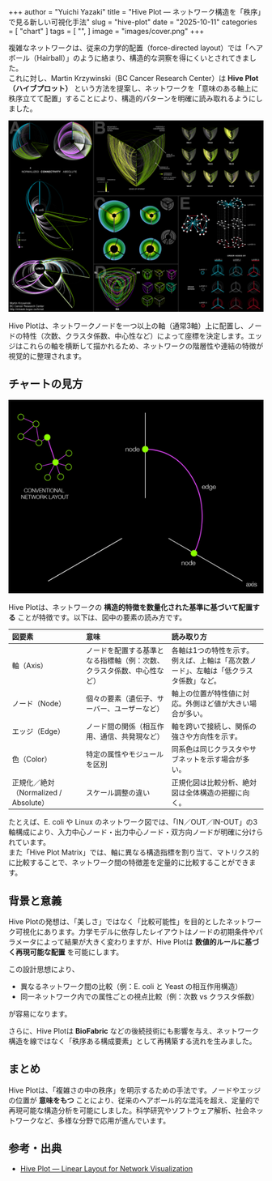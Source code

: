 +++
author = "Yuichi Yazaki"
title = "Hive Plot — ネットワーク構造を「秩序」で見る新しい可視化手法"
slug = "hive-plot"
date = "2025-10-11"
categories = [
    "chart"
]
tags = [
    "",
]
image = "images/cover.png"
+++

複雑なネットワークは、従来の力学的配置（force-directed layout）では「ヘアボール（Hairball）」のように絡まり、構造的な洞察を得にくいとされてきました。  
これに対し、Martin Krzywinski（BC Cancer Research Center）は **Hive Plot（ハイブプロット）** という方法を提案し、ネットワークを「意味のある軸上に秩序立てて配置」することにより、構造的パターンを明確に読み取れるようにしました。



<!--more-->

![](images/mainvisual.png)

Hive Plotは、ネットワークノードを一つ以上の軸（通常3軸）上に配置し、ノードの特性（次数、クラスタ係数、中心性など）によって座標を決定します。エッジはこれらの軸を横断して描かれるため、ネットワークの階層性や連結の特徴が視覚的に整理されます。


## チャートの見方

![凡例](images/legend.png)

Hive Plotは、ネットワークの **構造的特徴を数量化された基準に基づいて配置する** ことが特徴です。以下は、図中の要素の読み方です。

| 図要素 | 意味 | 読み取り方 |
|:--|:--|:--|
| 軸（Axis） | ノードを配置する基準となる指標軸（例：次数、クラスタ係数、中心性など） | 各軸は1つの特性を示す。例えば、上軸は「高次数ノード」、左軸は「低クラスタ係数」など。 |
| ノード（Node） | 個々の要素（遺伝子、サーバー、ユーザーなど） | 軸上の位置が特性値に対応。外側ほど値が大きい場合が多い。 |
| エッジ（Edge） | ノード間の関係（相互作用、通信、共発現など） | 軸を跨いで接続し、関係の強さや方向性を示す。 |
| 色（Color） | 特定の属性やモジュールを区別 | 同系色は同じクラスタやサブネットを示す場合が多い。 |
| 正規化／絶対（Normalized / Absolute） | スケール調整の違い | 正規化図は比較分析、絶対図は全体構造の把握に向く。 |

たとえば、E. coli や Linux のネットワーク図では、「IN／OUT／IN-OUT」の3軸構成により、入力中心ノード・出力中心ノード・双方向ノードが明確に分けられています。  
また「Hive Plot Matrix」では、軸に異なる構造指標を割り当て、マトリクス的に比較することで、ネットワーク間の特徴差を定量的に比較することができます。



## 背景と意義

Hive Plotの発想は、「美しさ」ではなく「比較可能性」を目的としたネットワーク可視化にあります。力学モデルに依存したレイアウトはノードの初期条件やパラメータによって結果が大きく変わりますが、Hive Plotは **数値的ルールに基づく再現可能な配置** を可能にします。

この設計思想により、

- 異なるネットワーク間の比較（例：E. coli と Yeast の相互作用構造）
- 同一ネットワーク内での属性ごとの視点比較（例：次数 vs クラスタ係数）

が容易になります。

さらに、Hive Plotは **BioFabric** などの後続技術にも影響を与え、ネットワーク構造を線ではなく「秩序ある構成要素」として再構築する流れを生みました。



## まとめ

Hive Plotは、「複雑さの中の秩序」を明示するための手法です。ノードやエッジの位置が **意味をもつ** ことにより、従来のヘアボール的な混沌を超え、定量的で再現可能な構造分析を可能にしました。科学研究やソフトウェア解析、社会ネットワークなど、多様な分野で応用が進んでいます。



## 参考・出典

- [Hive Plot — Linear Layout for Network Visualization](https://hiveplot.com/)
